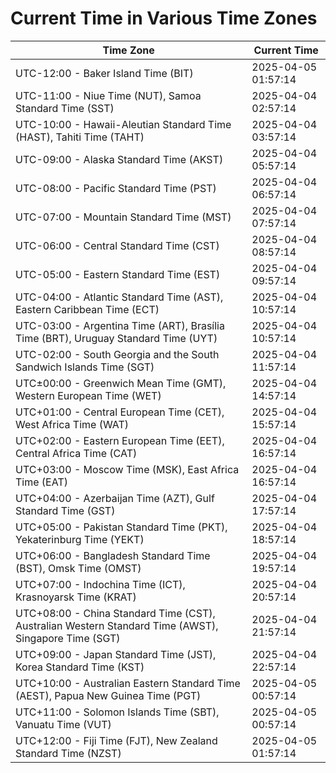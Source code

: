 # Current Time in Various Time Zones

| Time Zone | Current Time |
|-----------|--------------|
| UTC-12:00 - Baker Island Time (BIT) | 2025-04-05 01:57:14 |
| UTC-11:00 - Niue Time (NUT), Samoa Standard Time (SST) | 2025-04-04 02:57:14 |
| UTC-10:00 - Hawaii-Aleutian Standard Time (HAST), Tahiti Time (TAHT) | 2025-04-04 03:57:14 |
| UTC-09:00 - Alaska Standard Time (AKST) | 2025-04-04 05:57:14 |
| UTC-08:00 - Pacific Standard Time (PST) | 2025-04-04 06:57:14 |
| UTC-07:00 - Mountain Standard Time (MST) | 2025-04-04 07:57:14 |
| UTC-06:00 - Central Standard Time (CST) | 2025-04-04 08:57:14 |
| UTC-05:00 - Eastern Standard Time (EST) | 2025-04-04 09:57:14 |
| UTC-04:00 - Atlantic Standard Time (AST), Eastern Caribbean Time (ECT) | 2025-04-04 10:57:14 |
| UTC-03:00 - Argentina Time (ART), Brasília Time (BRT), Uruguay Standard Time (UYT) | 2025-04-04 10:57:14 |
| UTC-02:00 - South Georgia and the South Sandwich Islands Time (SGT) | 2025-04-04 11:57:14 |
| UTC±00:00 - Greenwich Mean Time (GMT), Western European Time (WET) | 2025-04-04 14:57:14 |
| UTC+01:00 - Central European Time (CET), West Africa Time (WAT) | 2025-04-04 15:57:14 |
| UTC+02:00 - Eastern European Time (EET), Central Africa Time (CAT) | 2025-04-04 16:57:14 |
| UTC+03:00 - Moscow Time (MSK), East Africa Time (EAT) | 2025-04-04 16:57:14 |
| UTC+04:00 - Azerbaijan Time (AZT), Gulf Standard Time (GST) | 2025-04-04 17:57:14 |
| UTC+05:00 - Pakistan Standard Time (PKT), Yekaterinburg Time (YEKT) | 2025-04-04 18:57:14 |
| UTC+06:00 - Bangladesh Standard Time (BST), Omsk Time (OMST) | 2025-04-04 19:57:14 |
| UTC+07:00 - Indochina Time (ICT), Krasnoyarsk Time (KRAT) | 2025-04-04 20:57:14 |
| UTC+08:00 - China Standard Time (CST), Australian Western Standard Time (AWST), Singapore Time (SGT) | 2025-04-04 21:57:14 |
| UTC+09:00 - Japan Standard Time (JST), Korea Standard Time (KST) | 2025-04-04 22:57:14 |
| UTC+10:00 - Australian Eastern Standard Time (AEST), Papua New Guinea Time (PGT) | 2025-04-05 00:57:14 |
| UTC+11:00 - Solomon Islands Time (SBT), Vanuatu Time (VUT) | 2025-04-05 00:57:14 |
| UTC+12:00 - Fiji Time (FJT), New Zealand Standard Time (NZST) | 2025-04-05 01:57:14 |
